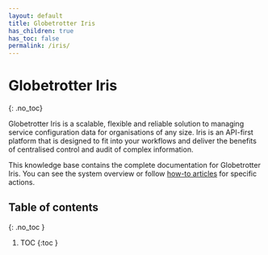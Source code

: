 ```yaml
---
layout: default
title: Globetrotter Iris
has_children: true
has_toc: false
permalink: /iris/
---
```


# Globetrotter Iris
{: .no_toc}

Globetrotter Iris is a scalable, flexible and reliable solution to managing service configuration data for organisations of any size. Iris is an API-first platform that is designed to fit into your workflows and deliver the benefits of centralised control and audit of complex information.

This knowledge base contains the complete documentation for Globetrotter Iris. You can see the system overview or follow [how-to articles](/iris/howto/) for specific actions.

## Table of contents
{: .no_toc }

1. TOC
{:toc }